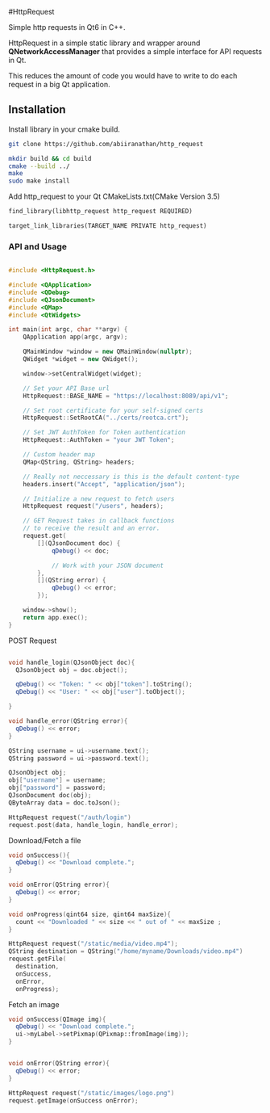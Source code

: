 #HttpRequest

Simple http requests in Qt6 in C++.

HttpRequest in a simple static library and wrapper around **QNetworkAccessManager** that provides a simple interface for API requests in Qt.

This reduces the amount of code you would have to write to do each request in a big Qt application.

## Installation

Install library in your cmake build.

```bash
git clone https://github.com/abiiranathan/http_request

mkdir build && cd build
cmake --build ../
make
sudo make install
```

Add http_request to your Qt CMakeLists.txt(CMake Version 3.5)

```txt
find_library(libhttp_request http_request REQUIRED)

target_link_libraries(TARGET_NAME PRIVATE http_request)
```

### API and Usage

```c++

#include <HttpRequest.h>

#include <QApplication>
#include <QDebug>
#include <QJsonDocument>
#include <QMap>
#include <QtWidgets>

int main(int argc, char **argv) {
    QApplication app(argc, argv);

    QMainWindow *window = new QMainWindow(nullptr);
    QWidget *widget = new QWidget();

    window->setCentralWidget(widget);

    // Set your API Base url
    HttpRequest::BASE_NAME = "https://localhost:8089/api/v1";

    // Set root certificate for your self-signed certs
    HttpRequest::SetRootCA("../certs/rootca.crt");

    // Set JWT AuthToken for Token authentication
    HttpRequest::AuthToken = "your JWT Token";

    // Custom header map
    QMap<QString, QString> headers;

    // Really not neccessary is this is the default content-type
    headers.insert("Accept", "application/json");

    // Initialize a new request to fetch users
    HttpRequest request("/users", headers);

    // GET Request takes in callback functions
    // to receive the result and an error.
    request.get(
        [](QJsonDocument doc) {
            qDebug() << doc;

            // Work with your JSON document
        },
        [](QString error) {
            qDebug() << error;
        });

    window->show();
    return app.exec();
}
```

POST Request

```c++

void handle_login(QJsonObject doc){
  QJsonObject obj = doc.object();

  qDebug() << "Token: " << obj["token"].toString();
  qDebug() << "User: " << obj["user"].toObject();

}

void handle_error(QString error){
  qDebug() << error;
}

QString username = ui->username.text();
QString password = ui->password.text();

QJsonObject obj;
obj["username"] = username;
obj["password"] = password;
QJsonDocument doc(obj);
QByteArray data = doc.toJson();

HttpRequest request("/auth/login")
request.post(data, handle_login, handle_error);

```

Download/Fetch a file

```c++
void onSuccess(){
  qDebug() << "Download complete.";
}

void onError(QString error){
  qDebug() << error;
}

void onProgress(qint64 size, qint64 maxSize){
  count << "Downloaded " << size << " out of " << maxSize ;
}

HttpRequest request("/static/media/video.mp4");
QString destination = QString("/home/myname/Downloads/video.mp4")
request.getFile(
  destination,
  onSuccess,
  onError,
  onProgress);
```

Fetch an image

```c++
void onSuccess(QImage img){
  qDebug() << "Download complete.";
  ui->myLabel->setPixmap(QPixmap::fromImage(img));
}


void onError(QString error){
  qDebug() << error;
}

HttpRequest request("/static/images/logo.png")
request.getImage(onSuccess onError);
```
